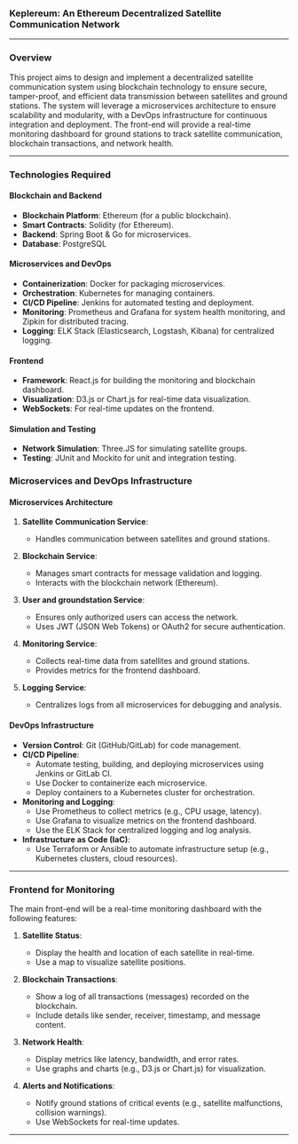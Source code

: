 ### Keplereum: An Ethereum Decentralized Satellite Communication Network

---

### **Overview**
This project aims to design and implement a decentralized satellite communication system using blockchain technology to ensure secure, tamper-proof, and efficient data transmission between satellites and ground stations. The system will leverage a microservices architecture to ensure scalability and modularity, with a DevOps infrastructure for continuous integration and deployment. The front-end will provide a real-time monitoring dashboard for ground stations to track satellite communication, blockchain transactions, and network health.

---

### **Technologies Required**

#### **Blockchain and Backend**
- **Blockchain Platform**: Ethereum (for a public blockchain).
- **Smart Contracts**: Solidity (for Ethereum).
- **Backend**: Spring Boot & Go for microservices.
- **Database**: PostgreSQL

#### **Microservices and DevOps**
- **Containerization**: Docker for packaging microservices.
- **Orchestration**: Kubernetes for managing containers.
- **CI/CD Pipeline**: Jenkins for automated testing and deployment.
- **Monitoring**: Prometheus and Grafana for system health monitoring, and Zipkin for distributed tracing.
- **Logging**: ELK Stack (Elasticsearch, Logstash, Kibana) for centralized logging.

#### **Frontend**
- **Framework**: React.js for building the monitoring and blockchain dashboard.
- **Visualization**: D3.js or Chart.js for real-time data visualization.
- **WebSockets**: For real-time updates on the frontend.

#### **Simulation and Testing**
- **Network Simulation**: Three.JS for simulating satellite groups.
- **Testing**: JUnit and Mockito for unit and integration testing.


### **Microservices and DevOps Infrastructure**

#### **Microservices Architecture**
1. **Satellite Communication Service**:
   - Handles communication between satellites and ground stations.


2. **Blockchain Service**:
   - Manages smart contracts for message validation and logging.
   - Interacts with the blockchain network (Ethereum).

3. **User and groundstation Service**:
   - Ensures only authorized users can access the network.
   - Uses JWT (JSON Web Tokens) or OAuth2 for secure authentication.

4. **Monitoring Service**:
   - Collects real-time data from satellites and ground stations.
   - Provides metrics for the frontend dashboard.

5. **Logging Service**:
   - Centralizes logs from all microservices for debugging and analysis.

#### **DevOps Infrastructure**
- **Version Control**: Git (GitHub/GitLab) for code management.
- **CI/CD Pipeline**:
  - Automate testing, building, and deploying microservices using Jenkins or GitLab CI.
  - Use Docker to containerize each microservice.
  - Deploy containers to a Kubernetes cluster for orchestration.
- **Monitoring and Logging**:
  - Use Prometheus to collect metrics (e.g., CPU usage, latency).
  - Use Grafana to visualize metrics on the frontend dashboard.
  - Use the ELK Stack for centralized logging and log analysis.
- **Infrastructure as Code (IaC)**:
  - Use Terraform or Ansible to automate infrastructure setup (e.g., Kubernetes clusters, cloud resources).

---

### **Frontend for Monitoring**
The main front-end will be a real-time monitoring dashboard with the following features:

1. **Satellite Status**:
   - Display the health and location of each satellite in real-time.
   - Use a map to visualize satellite positions.

2. **Blockchain Transactions**:
   - Show a log of all transactions (messages) recorded on the blockchain.
   - Include details like sender, receiver, timestamp, and message content.

3. **Network Health**:
   - Display metrics like latency, bandwidth, and error rates.
   - Use graphs and charts (e.g., D3.js or Chart.js) for visualization.

4. **Alerts and Notifications**:
   - Notify ground stations of critical events (e.g., satellite malfunctions, collision warnings).
   - Use WebSockets for real-time updates.

---
